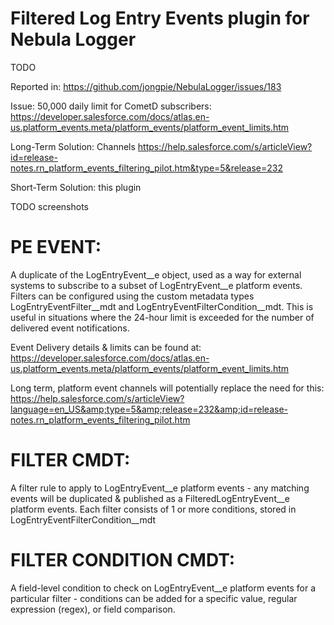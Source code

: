 # Filtered Log Entry Events plugin for Nebula Logger

TODO

Reported in: https://github.com/jongpie/NebulaLogger/issues/183

Issue: 50,000 daily limit for CometD subscribers: https://developer.salesforce.com/docs/atlas.en-us.platform_events.meta/platform_events/platform_event_limits.htm

Long-Term Solution: Channels https://help.salesforce.com/s/articleView?id=release-notes.rn_platform_events_filtering_pilot.htm&type=5&release=232

Short-Term Solution: this plugin

TODO screenshots



PE EVENT:
============
A duplicate of the LogEntryEvent__e object, used as a way for external systems to subscribe to a subset of LogEntryEvent__e platform events. Filters can be configured using the custom metadata types LogEntryEventFilter__mdt and LogEntryEventFilterCondition__mdt. This is useful in situations where the 24-hour limit is exceeded for the number of delivered event notifications.

Event Delivery details &amp; limits can be found at: https://developer.salesforce.com/docs/atlas.en-us.platform_events.meta/platform_events/platform_event_limits.htm

Long term, platform event channels will potentially replace the need for this:
https://help.salesforce.com/s/articleView?language=en_US&amp;type=5&amp;release=232&amp;id=release-notes.rn_platform_events_filtering_pilot.htm



FILTER CMDT:
=============
A filter rule to apply to LogEntryEvent__e platform events - any matching events will be duplicated &amp; published as a FilteredLogEntryEvent__e platform events. Each filter consists of 1 or more conditions, stored in LogEntryEventFilterCondition__mdt





FILTER CONDITION CMDT:
=============
A field-level condition to check on LogEntryEvent__e platform events for a particular filter - conditions can be added for a specific value, regular expression (regex), or field comparison.


